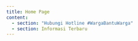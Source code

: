 ```yaml
---
title: Home Page
content:
  - section: "Hubungi Hotline #WargaBantuWarga"
  - section: Informasi Terbaru
---
```

